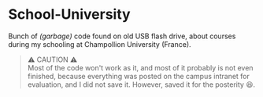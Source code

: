 # School-University

Bunch of _(garbage)_ code found on old USB flash drive, about courses during my schooling at Champollion University (France).

> :warning: CAUTION :warning:<br>
> Most of the code won't work as it, and most of it probably is not even finished, because everything was posted on the campus intranet for evaluation, and I did not save it.
> However, saved it for the posterity :laughing:.
